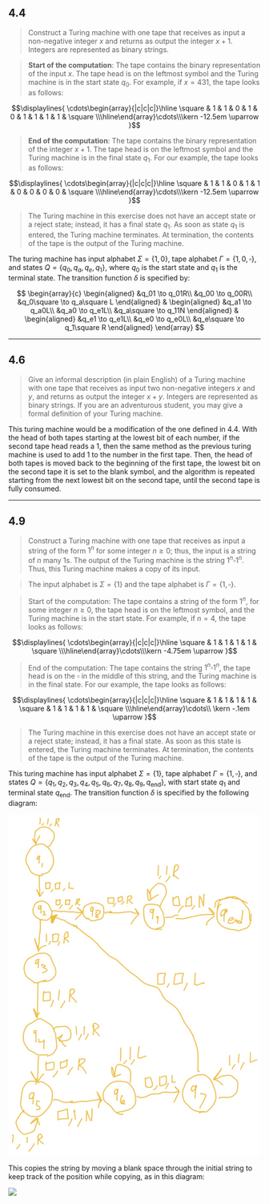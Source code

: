 ## 4.4
> Construct a Turing machine with one tape that receives as input a non-negative integer $x$ and returns as output the integer $x + 1$. Integers are represented as binary strings.

> **Start of the computation**: The tape contains the binary representation of the input $x$. The tape head is on the leftmost symbol and the Turing machine is in the start state $q_0$. For example, if $x = 431$, the tape looks as follows:

$$\displaylines{
\cdots\begin{array}{|c|c|c|}\hline 
\square & 1 & 1 & 0 & 1 & 0 & 1 & 1 & 1 & 1 & \square
\\\hline\end{array}\cdots\\\kern -12.5em \uparrow
}$$
> **End of the computation**: The tape contains the binary representation of the integer $x + 1$. The tape head is on the leftmost symbol and the Turing machine is in the final state $q_1$. For our example, the tape looks as follows:

$$\displaylines{
\cdots\begin{array}{|c|c|c|}\hline 
\square & 1 & 1 & 0 & 1 & 1 & 0 & 0 & 0 & 0 & \square
\\\hline\end{array}\cdots\\\kern -12.5em \uparrow
}$$

> The Turing machine in this exercise does not have an accept state or a reject state; instead, it has a final state $q_1$. As soon as state $q_1$ is entered, the Turing machine terminates. At termination, the contents of the tape is the output of the Turing machine.

The turing machine has input alphabet $\Sigma = \{1,0\}$, tape alphabet $\Gamma = \{1,0,\square\}$, and states $Q=\{q_0,q_a,q_e,q_1\}$, where $q_0$ is the start state and $q_1$ is the terminal state. The transition function $\delta$ is specified by:

$$
\begin{array}{c}
	\begin{aligned}
		&q_01 \to q_01R\\
		&q_00 \to q_00R\\
		&q_0\square \to q_a\square L
	\end{aligned} & 
	\begin{aligned}
		&q_a1 \to q_a0L\\
		&q_a0 \to q_e1L\\
		&q_a\square \to q_11N
	\end{aligned} &
	\begin{aligned}
		&q_e1 \to q_e1L\\
		&q_e0 \to q_e0L\\
		&q_e\square \to q_1\square R
	\end{aligned}
\end{array}
$$

---

## 4.6
> Give an informal description (in plain English) of a Turing machine with one tape that receives as input two non-negative integers $x$ and $y$, and returns as output the integer $x + y$. Integers are represented as binary strings. If you are an adventurous student, you may give a formal definition of your Turing machine.

This turing machine would be a modification of the one defined in 4.4. With the head of both tapes starting at the lowest bit of each number, if the second tape head reads a 1, then the same method as the previous turing machine is used to add 1 to the number in the first tape. Then, the head of both tapes is moved back to the beginning of the first tape, the lowest bit on the second tape it is set to the blank symbol, and the algorithm is repeated starting from the next lowest bit on the second tape, until the second tape is fully consumed.

---

## 4.9
> Construct a Turing machine with one tape that receives as input a string of the form $1^n$ for some integer $n \geq 0$; thus, the input is a string of $n$ many $1$s. The output of the Turing machine is the string $1^n\square1^n$. Thus, this Turing machine makes a copy of its input.

> The input alphabet is $\Sigma = \{1\}$ and the tape alphabet is $\Gamma = \{1, \square\}$.

> Start of the computation: The tape contains a string of the form $1^n$, for some integer $n \geq 0$, the tape head is on the leftmost symbol, and the Turing machine is in the start state. For example, if $n = 4$, the tape looks as follows:

$$\displaylines{
\cdots\begin{array}{|c|c|c|}\hline 
\square & 1 & 1 & 1 & 1 & \square
\\\hline\end{array}\cdots\\\kern -4.75em \uparrow
}$$

> End of the computation: The tape contains the string $1^n\square1^n$, the tape head is on the $\square$ in the middle of this string, and the Turing machine is in the final state. For our example, the tape looks as follows:

$$\displaylines{
\cdots\begin{array}{|c|c|c|}\hline 
\square & 1 & 1 & 1 & 1 & \square & 1 & 1 & 1 & 1 & \square
\\\hline\end{array}\cdots\\ \kern -.1em \uparrow
}$$

> The Turing machine in this exercise does not have an accept state or a reject state; instead, it has a final state. As soon as this state is entered, the Turing machine terminates. At termination, the contents of the tape is the output of the Turing machine.

This turing machine has input alphabet $\Sigma = \{1\}$, tape alphabet $\Gamma = \{1,\square\}$, and states $Q=\{q_1, q_2,q_3,q_4,q_5,q_6,q_7,q_8,q_9,q_{\text{end}}\}$, with start state $q_1$ and terminal state $q_\text{end}$. The transition function $\delta$ is specified by the following diagram:

![](Attachments/turing%20copy%20diagram.jpg)

This copies the string by moving a blank space through the initial string to keep track of the position while copying, as in this diagram:

![](turing%20copy%20example.jpg)
